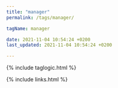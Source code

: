 ```yaml
---
title: "manager"
permalink: /tags/manager/

tagName: manager

date: 2021-11-04 10:54:24 +0200
last_updated: 2021-11-04 10:54:24 +0200

---
```


{% include taglogic.html %}

{% include links.html %}
